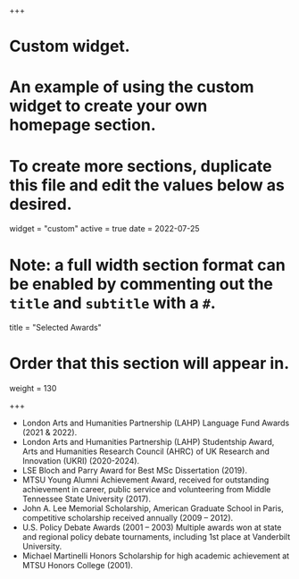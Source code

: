 +++
# Custom widget.
# An example of using the custom widget to create your own homepage section.
# To create more sections, duplicate this file and edit the values below as desired.
widget = "custom"
active = true
date = 2022-07-25

# Note: a full width section format can be enabled by commenting out the `title` and `subtitle` with a `#`.
title = "Selected Awards"


# Order that this section will appear in.
weight = 130

+++
- London Arts and Humanities Partnership (LAHP) Language Fund Awards (2021 & 2022).
- London Arts and Humanities Partnership (LAHP) Studentship Award, Arts and Humanities Research Council (AHRC) of UK Research and Innovation (UKRI) (2020-2024).
- LSE Bloch and Parry Award for Best MSc Dissertation (2019).
- MTSU Young Alumni Achievement Award, received for outstanding achievement in career, public service and volunteering from Middle Tennessee State University (2017). 
- John A. Lee Memorial Scholarship, American Graduate School in Paris, competitive scholarship received annually (2009 – 2012).
- U.S. Policy Debate Awards (2001 – 2003) Multiple awards won at state and regional policy debate tournaments, including 1st place at Vanderbilt University.
- Michael Martinelli Honors Scholarship for high academic achievement at MTSU Honors College (2001).

